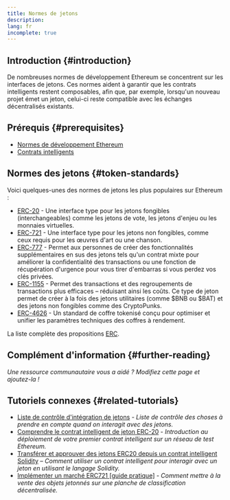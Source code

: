 ```yaml
---
title: Normes de jetons
description:
lang: fr
incomplete: true
---
```


## Introduction {#introduction}

De nombreuses normes de développement Ethereum se concentrent sur les interfaces de jetons. Ces normes aident à garantir que les contrats intelligents restent composables, afin que, par exemple, lorsqu'un nouveau projet émet un jeton, celui-ci reste compatible avec les échanges décentralisés existants.

## Prérequis {#prerequisites}

- [Normes de développement Ethereum](/developers/docs/standards/)
- [Contrats intelligents](/developers/docs/smart-contracts/)

## Normes des jetons {#token-standards}

Voici quelques-unes des normes de jetons les plus populaires sur Ethereum :

- [ERC-20](/developers/docs/standards/tokens/erc-20/) - Une interface type pour les jetons fongibles (interchangeables) comme les jetons de vote, les jetons d'enjeu ou les monnaies virtuelles.
- [ERC-721](/developers/docs/standards/tokens/erc-721/) - Une interface type pour les jetons non fongibles, comme ceux requis pour les œuvres d'art ou une chanson.
- [ERC-777](/developers/docs/standards/tokens/erc-777/) - Permet aux personnes de créer des fonctionnalités supplémentaires en sus des jetons tels qu'un contrat mixte pour améliorer la confidentialité des transactions ou une fonction de récupération d'urgence pour vous tirer d'embarras si vous perdez vos clés privées.
- [ERC-1155](/developers/docs/standards/tokens/erc-1155/) - Permet des transactions et des regroupements de transactions plus efficaces – réduisant ainsi les coûts. Ce type de jeton permet de créer à la fois des jetons utilitaires (comme $BNB ou $BAT) et des jetons non fongibles comme des CryptoPunks.
- [ERC-4626](/developers/docs/standards/tokens/erc-4626/) - Un standard de coffre tokenisé conçu pour optimiser et unifier les paramètres techniques des coffres à rendement.

La liste complète des propositions [ERC](https://eips.ethereum.org/erc).

## Complément d'information {#further-reading}

_Une ressource communautaire vous a aidé ? Modifiez cette page et ajoutez-la !_

## Tutoriels connexes {#related-tutorials}

- [Liste de contrôle d'intégration de jetons](/developers/tutorials/token-integration-checklist/) _- Liste de contrôle des choses à prendre en compte quand on interagit avec des jetons._
- [Comprendre le contrat intelligent de jeton ERC-20](/developers/tutorials/understand-the-erc-20-token-smart-contract/) _- Introduction au déploiement de votre premier contrat intelligent sur un réseau de test Ethereum._
- [Transférer et approuver des jetons ERC20 depuis un contrat intelligent Solidity](/developers/tutorials/transfers-and-approval-of-erc-20-tokens-from-a-solidity-smart-contract/) _– Comment utiliser un contrat intelligent pour interagir avec un jeton en utilisant le langage Solidity._
- [Implémenter un marché ERC721 [guide pratique]](/developers/tutorials/how-to-implement-an-erc721-market/) _- Comment mettre à la vente des objets jetonnés sur une planche de classification décentralisée._
